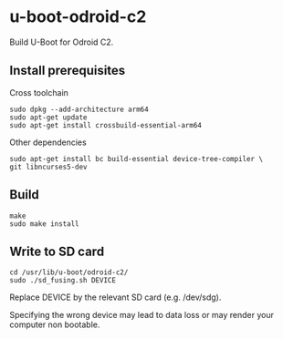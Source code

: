 u-boot-odroid-c2
================

Build U-Boot for Odroid C2.

Install prerequisites
---------------------

Cross toolchain

    sudo dpkg --add-architecture arm64
    sudo apt-get update
    sudo apt-get install crossbuild-essential-arm64

Other dependencies

    sudo apt-get install bc build-essential device-tree-compiler \
    git libncurses5-dev

Build
-----

    make
    sudo make install

Write to SD card
----------------

    cd /usr/lib/u-boot/odroid-c2/
    sudo ./sd_fusing.sh DEVICE

Replace DEVICE by the relevant SD card (e.g. /dev/sdg).

Specifying the wrong device may lead to data loss or may render your
computer non bootable.
